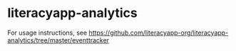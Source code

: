 # literacyapp-analytics

For usage instructions, see https://github.com/literacyapp-org/literacyapp-analytics/tree/master/eventtracker
